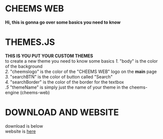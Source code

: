 # CHEEMS WEB
**Hi, this is gonna go over some basics you need to know**
# THEMES.JS
**THIS IS YOU PUT YOUR CUSTOM THEMES** <br> to create a new theme you need to know some basics
*1.* "body" is the color of the background <br>
*2.* "cheemslogo" is the color of the "CHEEMS WEB" logo on the **main** page <br>
*3.* "searchBTN" is the color of button called "Search" <br>
*4.* "searchBorder" is the color of the border for the textbox <br>
*.5* "themeName" is simply just the name of your theme in the cheems-engine (cheems-web)
# DOWNLOAD AND WEBSITE
download is below <br> website is [here](https://cheems-web.netlify.app)